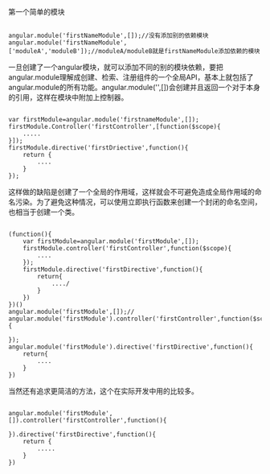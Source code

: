 第一个简单的模块<br>
<pre><code>
angular.module('firstNameModule',[]);//没有添加别的依赖模块
angular.module('firstNameModule',['moduleA','moduleB']);//moduleA/moduleB就是firstNameModule添加依赖的模块
</pre></code>
一旦创建了一个angular模块，就可以添加不同的别的模块依赖，要把angular.module理解成创建、检索、注册组件的一个全局API，基本上就包括了angular.module的所有功能。angular.module('',[])会创建并且返回一个对于本身的引用，这样在模块中附加上控制器。<br>
<pre><code>
var firstModule=angular.module('firstnameModule',[]);
firstModule.Controller('firstController',[function($scope){
	.....
}]);
firstModule.directive('firstDriective',function(){
	return {
		....
	}
});
</pre></code>
这样做的缺陷是创建了一个全局的作用域，这样就会不可避免造成全局作用域的命名污染。为了避免这种情况，可以使用立即执行函数来创建一个封闭的命名空间，也相当于创建一个类。<br>
<pre><code>
(function(){
	var firstModule=angular.module('firstModule',[]);
	firstModule.controller('firstController',function($scope){
		....
	});
	firstModule.directive('firstDirective',function(){
		return{
			..../
		}
	})
})()
angular.module('firstModule',[]);//
angular.module('firstModule').controller('firstController',function($scope){
	
});
angular.module('firstModule').directive('firstDirective',function(){
	return{
		....
	}
})
</pre></code>
当然还有追求更简洁的方法，这个在实际开发中用的比较多。<br>
<pre><code>
angular.module('firstModule',[]).controller('firstController',function(){
	
}).directive('firstDirective',function(){
	return {
		.....
	}
})
</pre></code>
